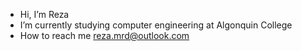 -  Hi, I’m Reza
-  I’m currently studying computer engineering at Algonquin College
-  How to reach me reza.mrd@outlook.com

<!---
rezamrd/rezamrd is a ✨ special ✨ repository because its `README.md` (this file) appears on your GitHub profile.
You can click the Preview link to take a look at your changes.
--->
